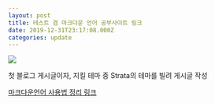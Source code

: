 ```yaml
---
layout: post
title: 테스트 겸 마크다운 언어 공부사이트 링크
date: 2019-12-31T23:17:08.000Z
categories: update
---
```


<img src="/images/fulls/08.jpg" class="fit image">

첫 블로그 게시글이자, 지킬 테마 중 Strata의 테마를 빌려 게시글 작성

<a href="https://gist.github.com/ihoneymon/652be052a0727ad59601">마크다운언어 사용법 정리 링크</a>